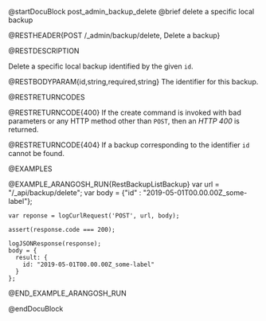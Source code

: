 @startDocuBlock post_admin_backup_delete
@brief delete a specific local backup

@RESTHEADER{POST /_admin/backup/delete, Delete a backup}

@RESTDESCRIPTION

Delete a specific local backup identified by the given `id`.

@RESTBODYPARAM{id,string,required,string}
The identifier for this backup. 

@RESTRETURNCODES

@RESTRETURNCODE{400}
If the create command is invoked with bad parameters or any HTTP
method other than `POST`, then an *HTTP 400* is returned.

@RESTRETURNCODE{404}
If a backup corresponding to the identifier `id` cannot be found.

@EXAMPLES

@EXAMPLE_ARANGOSH_RUN{RestBackupListBackup}
    var url = "/_api/backup/delete";
    var body = {"id" : "2019-05-01T00.00.00Z_some-label"};

    var reponse = logCurlRequest('POST', url, body);

    assert(response.code === 200);

    logJSONResponse(response);
    body = {
      result: {
        id: "2019-05-01T00.00.00Z_some-label"
      }
    };
@END_EXAMPLE_ARANGOSH_RUN

@endDocuBlock
